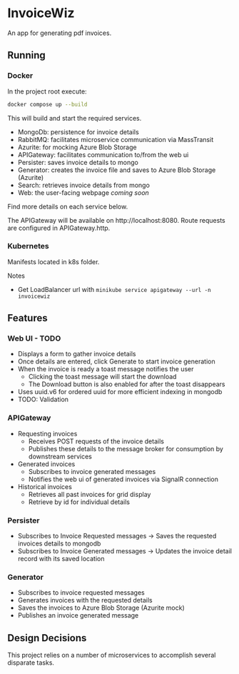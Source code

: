 # InvoiceWiz

An app for generating pdf invoices.

## Running

### Docker

In the project root execute:

```sh
docker compose up --build
```

This will build and start the required services.

- MongoDb: persistence for invoice details
- RabbitMQ: facilitates microservice communication via MassTransit
- Azurite: for mocking Azure Blob Storage
- APIGateway: facilitates communication to/from the web ui
- Persister: saves invoice details to mongo
- Generator: creates the invoice file and saves to Azure Blob Storage (Azurite)
- Search: retrieves invoice details from mongo
- Web: the user-facing webpage *coming soon*

Find more details on each service below.

The APIGateway will be available on http://localhost:8080.
Route requests are configured in APIGateway.http.

### Kubernetes

Manifests located in k8s folder.

Notes

- Get LoadBalancer url with `minikube service apigateway --url -n invoicewiz`

## Features

### Web UI - TODO

- Displays a form to gather invoice details
- Once details are entered, click Generate to start invoice generation
- When the invoice is ready a toast message notifies the user
  - Clicking the toast message will start the download
  - The Download button is also enabled for after the toast disappears
- Uses uuid.v6 for ordered uuid for more efficient indexing in mongodb
- TODO: Validation

### APIGateway

- Requesting invoices
  - Receives POST requests of the invoice details
  - Publishes these details to the message broker for consumption by downstream services
- Generated invoices
  - Subscribes to invoice generated messages
  - Notifies the web ui of generated invoices via SignalR connection
- Historical invoices
  - Retrieves all past invoices for grid display
  - Retrieve by id for individual details

### Persister

- Subscribes to Invoice Requested messages -> Saves the requested invoices details to mongodb
- Subscribes to Invoice Generated messages -> Updates the invoice detail record with its saved location

### Generator

- Subscribes to invoice requested messages
- Generates invoices with the requested details
- Saves the invoices to Azure Blob Storage (Azurite mock)
- Publishes an invoice generated message

## Design Decisions

This project relies on a number of microservices to accomplish several disparate tasks.
